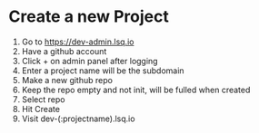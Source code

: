 Create a new Project
===

1. Go to https://dev-admin.lsq.io
2. Have a github account
3. Click + on admin panel after logging 
2. Enter a project name will be the subdomain 
4. Make a new github repo
5. Keep the repo empty and not init, will be fulled when created
6. Select repo
7. Hit Create
8. Visit dev-(:projectname).lsq.io
